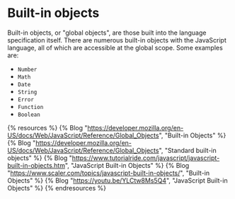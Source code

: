 # Built-in objects

Built-in objects, or "global objects", are those built into the language specification itself. There are numerous built-in objects with the JavaScript language, all of which are accessible at the global scope. Some examples are:
- `Number`
- `Math`
- `Date`
- `String`
- `Error`
- `Function`
- `Boolean`

{% resources %}
  {% Blog "https://developer.mozilla.org/en-US/docs/Web/JavaScript/Reference/Global_Objects", "Built-in Objects" %}
  {% Blog "https://developer.mozilla.org/en-US/docs/Web/JavaScript/Reference/Global_Objects", "Standard built-in objects" %}
  {% Blog "https://www.tutorialride.com/javascript/javascript-built-in-objects.htm", "JavaScript Built-in Objects" %}
  {% Blog "https://www.scaler.com/topics/javascript-built-in-objects/", "Built-in Objects" %}
  {% Blog "https://youtu.be/YLCtw8Ms5Q4", "JavaScript Built-in Objects" %}
{% endresources %}
